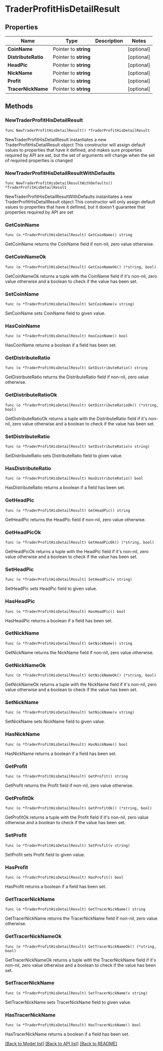 # TraderProfitHisDetailResult

## Properties

Name | Type | Description | Notes
------------ | ------------- | ------------- | -------------
**CoinName** | Pointer to **string** |  | [optional] 
**DistributeRatio** | Pointer to **string** |  | [optional] 
**HeadPic** | Pointer to **string** |  | [optional] 
**NickName** | Pointer to **string** |  | [optional] 
**Profit** | Pointer to **string** |  | [optional] 
**TracerNickName** | Pointer to **string** |  | [optional] 

## Methods

### NewTraderProfitHisDetailResult

`func NewTraderProfitHisDetailResult() *TraderProfitHisDetailResult`

NewTraderProfitHisDetailResult instantiates a new TraderProfitHisDetailResult object
This constructor will assign default values to properties that have it defined,
and makes sure properties required by API are set, but the set of arguments
will change when the set of required properties is changed

### NewTraderProfitHisDetailResultWithDefaults

`func NewTraderProfitHisDetailResultWithDefaults() *TraderProfitHisDetailResult`

NewTraderProfitHisDetailResultWithDefaults instantiates a new TraderProfitHisDetailResult object
This constructor will only assign default values to properties that have it defined,
but it doesn't guarantee that properties required by API are set

### GetCoinName

`func (o *TraderProfitHisDetailResult) GetCoinName() string`

GetCoinName returns the CoinName field if non-nil, zero value otherwise.

### GetCoinNameOk

`func (o *TraderProfitHisDetailResult) GetCoinNameOk() (*string, bool)`

GetCoinNameOk returns a tuple with the CoinName field if it's non-nil, zero value otherwise
and a boolean to check if the value has been set.

### SetCoinName

`func (o *TraderProfitHisDetailResult) SetCoinName(v string)`

SetCoinName sets CoinName field to given value.

### HasCoinName

`func (o *TraderProfitHisDetailResult) HasCoinName() bool`

HasCoinName returns a boolean if a field has been set.

### GetDistributeRatio

`func (o *TraderProfitHisDetailResult) GetDistributeRatio() string`

GetDistributeRatio returns the DistributeRatio field if non-nil, zero value otherwise.

### GetDistributeRatioOk

`func (o *TraderProfitHisDetailResult) GetDistributeRatioOk() (*string, bool)`

GetDistributeRatioOk returns a tuple with the DistributeRatio field if it's non-nil, zero value otherwise
and a boolean to check if the value has been set.

### SetDistributeRatio

`func (o *TraderProfitHisDetailResult) SetDistributeRatio(v string)`

SetDistributeRatio sets DistributeRatio field to given value.

### HasDistributeRatio

`func (o *TraderProfitHisDetailResult) HasDistributeRatio() bool`

HasDistributeRatio returns a boolean if a field has been set.

### GetHeadPic

`func (o *TraderProfitHisDetailResult) GetHeadPic() string`

GetHeadPic returns the HeadPic field if non-nil, zero value otherwise.

### GetHeadPicOk

`func (o *TraderProfitHisDetailResult) GetHeadPicOk() (*string, bool)`

GetHeadPicOk returns a tuple with the HeadPic field if it's non-nil, zero value otherwise
and a boolean to check if the value has been set.

### SetHeadPic

`func (o *TraderProfitHisDetailResult) SetHeadPic(v string)`

SetHeadPic sets HeadPic field to given value.

### HasHeadPic

`func (o *TraderProfitHisDetailResult) HasHeadPic() bool`

HasHeadPic returns a boolean if a field has been set.

### GetNickName

`func (o *TraderProfitHisDetailResult) GetNickName() string`

GetNickName returns the NickName field if non-nil, zero value otherwise.

### GetNickNameOk

`func (o *TraderProfitHisDetailResult) GetNickNameOk() (*string, bool)`

GetNickNameOk returns a tuple with the NickName field if it's non-nil, zero value otherwise
and a boolean to check if the value has been set.

### SetNickName

`func (o *TraderProfitHisDetailResult) SetNickName(v string)`

SetNickName sets NickName field to given value.

### HasNickName

`func (o *TraderProfitHisDetailResult) HasNickName() bool`

HasNickName returns a boolean if a field has been set.

### GetProfit

`func (o *TraderProfitHisDetailResult) GetProfit() string`

GetProfit returns the Profit field if non-nil, zero value otherwise.

### GetProfitOk

`func (o *TraderProfitHisDetailResult) GetProfitOk() (*string, bool)`

GetProfitOk returns a tuple with the Profit field if it's non-nil, zero value otherwise
and a boolean to check if the value has been set.

### SetProfit

`func (o *TraderProfitHisDetailResult) SetProfit(v string)`

SetProfit sets Profit field to given value.

### HasProfit

`func (o *TraderProfitHisDetailResult) HasProfit() bool`

HasProfit returns a boolean if a field has been set.

### GetTracerNickName

`func (o *TraderProfitHisDetailResult) GetTracerNickName() string`

GetTracerNickName returns the TracerNickName field if non-nil, zero value otherwise.

### GetTracerNickNameOk

`func (o *TraderProfitHisDetailResult) GetTracerNickNameOk() (*string, bool)`

GetTracerNickNameOk returns a tuple with the TracerNickName field if it's non-nil, zero value otherwise
and a boolean to check if the value has been set.

### SetTracerNickName

`func (o *TraderProfitHisDetailResult) SetTracerNickName(v string)`

SetTracerNickName sets TracerNickName field to given value.

### HasTracerNickName

`func (o *TraderProfitHisDetailResult) HasTracerNickName() bool`

HasTracerNickName returns a boolean if a field has been set.


[[Back to Model list]](../README.md#documentation-for-models) [[Back to API list]](../README.md#documentation-for-api-endpoints) [[Back to README]](../README.md)



